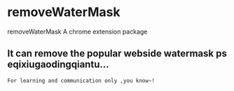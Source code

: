 # removeWaterMask
removeWaterMask
A chrome extension package 
## It can remove the popular webside watermask ps eqixiugaodingqiantu...
``For learning and communication only ,you know~!``